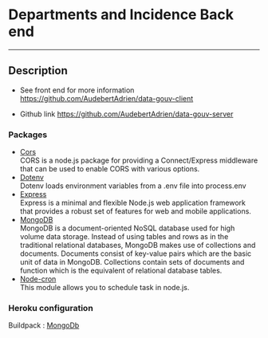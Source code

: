# Departments and Incidence Back end

---

## Description

- See front end for more information  
  https://github.com/AudebertAdrien/data-gouv-client

- Github link
  https://github.com/AudebertAdrien/data-gouv-server

### Packages

- [Cors](https://www.npmjs.com/package/cors)  
  CORS is a node.js package for providing a Connect/Express middleware that can be used to enable CORS with various options.
- [Dotenv](https://www.npmjs.com/package/dotenv)  
  Dotenv loads environment variables from a .env file into process.env
- [Express](https://expressjs.com/)  
  Express is a minimal and flexible Node.js web application framework that provides a robust set of features for web and mobile applications.
- [MongoDB](https://www.mongodb.com/)  
  MongoDB is a document-oriented NoSQL database used for high volume data storage. Instead of using tables and rows as in the traditional relational databases, MongoDB makes use of collections and documents. Documents consist of key-value pairs which are the basic unit of data in MongoDB. Collections contain sets of documents and function which is the equivalent of relational database tables.
- [Node-cron](https://www.npmjs.com/package/node-cron)  
   This module allows you to schedule task in node.js.

### Heroku configuration

Buildpack : [MongoDb](https://github.com/o5r/heroku-buildpack-mongo)
